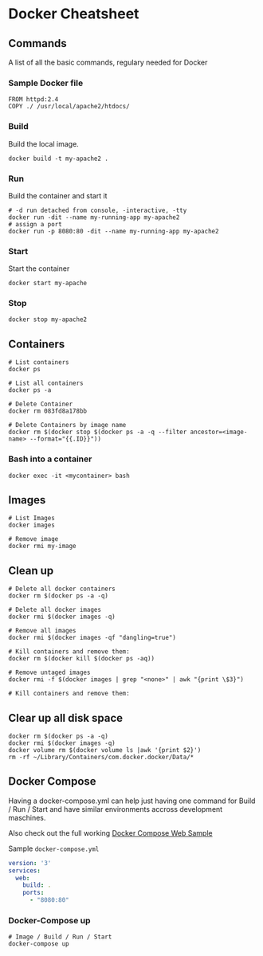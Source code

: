# Docker Cheatsheet

## Commands
A list of all the basic commands, regulary needed for Docker

### Sample Docker file
```Docker
FROM httpd:2.4
COPY ./ /usr/local/apache2/htdocs/
```

### Build
Build the local image.

```
docker build -t my-apache2 .
```

### Run
Build the container and start it
```
# -d run detached from console, -interactive, -tty
docker run -dit --name my-running-app my-apache2
# assign a port
docker run -p 8080:80 -dit --name my-running-app my-apache2
```

### Start
Start the container
```
docker start my-apache
```

### Stop
```
docker stop my-apache2
```

## Containers

```SH
# List containers
docker ps

# List all containers
docker ps -a

# Delete Container
docker rm 083fd8a178bb

# Delete Containers by image name
docker rm $(docker stop $(docker ps -a -q --filter ancestor=<image-name> --format="{{.ID}}"))
```

### Bash into a container
```
docker exec -it <mycontainer> bash
```

## Images
```SH
# List Images
docker images

# Remove image
docker rmi my-image
```

## Clean up
```SH
# Delete all docker containers
docker rm $(docker ps -a -q)

# Delete all docker images
docker rmi $(docker images -q)

# Remove all images
docker rmi $(docker images -qf "dangling=true")

# Kill containers and remove them:
docker rm $(docker kill $(docker ps -aq))

# Remove untaged images
docker rmi -f $(docker images | grep "<none>" | awk "{print \$3}")

# Kill containers and remove them:
```

## Clear up all disk space

```SH
docker rm $(docker ps -a -q)
docker rmi $(docker images -q)
docker volume rm $(docker volume ls |awk '{print $2}')
rm -rf ~/Library/Containers/com.docker.docker/Data/*
```

## Docker Compose
Having a docker-compose.yml can help just having one command for Build / Run / Start and have similar environments accross development maschines.

Also check out the full working [Docker Compose Web Sample](https://github.com/xremix/Cheatsheet-Collection/tree/master/examples/Docker-Compose-Webserver)


Sample `docker-compose.yml`
```yml
version: '3'
services:
  web:
    build: .
    ports:
      - "8080:80"
```

### Docker-Compose up
```
# Image / Build / Run / Start
docker-compose up
```


